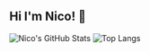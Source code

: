 ## Hi I'm Nico! 👋



![Nico's GitHub Stats](https://github-readme-stats.vercel.app/api?username=Nicogoldenpet&show_icons=true&hide_border=true&theme=radical&cache_seconds=1800)
![Top Langs](https://github-readme-stats.vercel.app/api/top-langs/?username=Nicogoldenpet&layout=compact&theme=radical&cache_seconds=1800)

<!--
**Nicogoldenpet/Nicogoldenpet** is a ✨ _special_ ✨ repository because its `README.md` (this file) appears on your GitHub profile.

Nicogoldenpet

Here are some ideas to get you started:

- 🔭 I’m currently working on ...
- 🌱 I’m currently learning ...
- 👯 I’m looking to collaborate on ...
- 🤔 I’m looking for help with ...
- 💬 Ask me about ...
- 📫 How to reach me: ...
- 😄 Pronouns: ...
- ⚡ Fun fact: ...
-->
